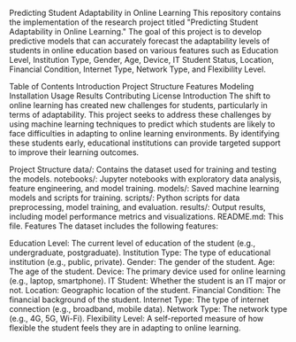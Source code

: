 Predicting Student Adaptability in Online Learning
This repository contains the implementation of the research project titled "Predicting Student Adaptability in Online Learning." The goal of this project is to develop predictive models that can accurately forecast the adaptability levels of students in online education based on various features such as Education Level, Institution Type, Gender, Age, Device, IT Student Status, Location, Financial Condition, Internet Type, Network Type, and Flexibility Level.

Table of Contents
Introduction
Project Structure
Features
Modeling
Installation
Usage
Results
Contributing
License
Introduction
The shift to online learning has created new challenges for students, particularly in terms of adaptability. This project seeks to address these challenges by using machine learning techniques to predict which students are likely to face difficulties in adapting to online learning environments. By identifying these students early, educational institutions can provide targeted support to improve their learning outcomes.

Project Structure
data/: Contains the dataset used for training and testing the models.
notebooks/: Jupyter notebooks with exploratory data analysis, feature engineering, and model training.
models/: Saved machine learning models and scripts for training.
scripts/: Python scripts for data preprocessing, model training, and evaluation.
results/: Output results, including model performance metrics and visualizations.
README.md: This file.
Features
The dataset includes the following features:

Education Level: The current level of education of the student (e.g., undergraduate, postgraduate).
Institution Type: The type of educational institution (e.g., public, private).
Gender: The gender of the student.
Age: The age of the student.
Device: The primary device used for online learning (e.g., laptop, smartphone).
IT Student: Whether the student is an IT major or not.
Location: Geographic location of the student.
Financial Condition: The financial background of the student.
Internet Type: The type of internet connection (e.g., broadband, mobile data).
Network Type: The network type (e.g., 4G, 5G, Wi-Fi).
Flexibility Level: A self-reported measure of how flexible the student feels they are in adapting to online learning.